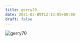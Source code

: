 ```yaml
---
title: gerry70
date: 2021-02-09T12:13:05+00:00
draft: false
---
```


![gerry70](/images/2019e.jpeg)

